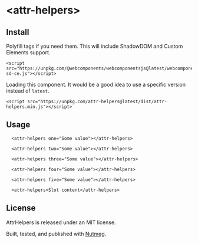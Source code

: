 &lt;attr-helpers&gt;
====

Install
----

Polyfill tags if you need them. This will include ShadowDOM and Custom Elements support.

```
<script src="https://unpkg.com/@webcomponents/webcomponentsjs@latest/webcomponents-sd-ce.js"></script>
```

Loading this component. It would be a good idea to use a specific version instead of `latest`.

```
<script src="https://unpkg.com/attr-helpers@latest/dist/attr-helpers.min.js"></script>
```

Usage
----

```
  <attr-helpers one="Some value"></attr-helpers>

  <attr-helpers two="Some value"></attr-helpers>

  <attr-helpers three="Some value"></attr-helpers>

  <attr-helpers four="Some value"></attr-helpers>

  <attr-helpers five="Some value"></attr-helpers>

  <attr-helpers>Slot content</attr-helpers>
```

License
----

AttrHelpers is released under an MIT license.

Built, tested, and published with [Nutmeg](https://nutmeg.tools).
